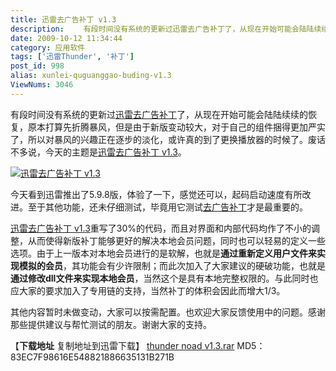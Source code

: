 ```yaml
---
title: 迅雷去广告补丁 v1.3
description: 　　有段时间没有系统的更新过迅雷去广告补丁了，从现在开始可能会陆陆续续的恢复，原本打算先折腾暴风，但是由于新版变动较大，对于自己的组件捆得更加严实了，所以对暴风的兴趣正在逐步的淡化，或许真的到了更换播放器的时候了。废话不多说，今天的主题是迅雷去广告补丁v1.3。
date: 2009-10-12 11:34:44
category: 应用软件
tags: ['迅雷Thunder', '补丁']
post_id: 998
alias: xunlei-quguanggao-buding-v1.3
ViewNums: 3046
---
```


有段时间没有系统的更新过[迅雷去广告补丁](/blog/xunlei-quguanggao-buding-v13)了，从现在开始可能会陆陆续续的恢复，原本打算先折腾暴风，但是由于新版变动较大，对于自己的组件捆得更加严实了，所以对暴风的兴趣正在逐步的淡化，或许真的到了更换播放器的时候了。废话不多说，今天的主题是[迅雷去广告补丁 v1.3](/blog/xunlei-quguanggao-buding-v13)。

[![迅雷去广告补丁 v1.3](http://www.hxlive.cn/pic/t-0459.png)](/blog/xunlei-quguanggao-buding-v13)

今天看到迅雷推出了5.9.8版，体验了一下，感觉还可以，起码启动速度有所改进。至于其他功能，还未仔细测试，毕竟用它测试[去广告补丁](/blog/xunlei-quguanggao-buding-v13)才是最重要的。

[迅雷去广告补丁 v1.3](/blog/xunlei-quguanggao-buding-v13)重写了30%的代码，而且对界面和内部代码均作了不小的调整，从而使得新版补丁能够更好的解决本地会员问题，同时也可以轻易的定义一些选项。由于上一版本对本地会员进行的是软解，也就是**通过重新定义用户文件来实现模拟的会员**，其功能会有少许限制；而此次加入了大家建议的硬破功能，也就是**通过修改dll文件来实现本地会员**，当然这个是具有本地完整权限的。与此同时也应大家的要求加入了专用链的支持，当然补丁的体积会因此而增大1/3。

其他内容暂时未做变动，大家可以按需配置。也欢迎大家反馈使用中的问题。感谢那些提供建议与帮忙测试的朋友。谢谢大家的支持。

【**下载地址** 复制地址到迅雷下载】 [thunder noad v1.3.rar](http://www.hxlive.cn/attachment.php?id=54)
MD5：83EC7F98616E548821886635131B271B

